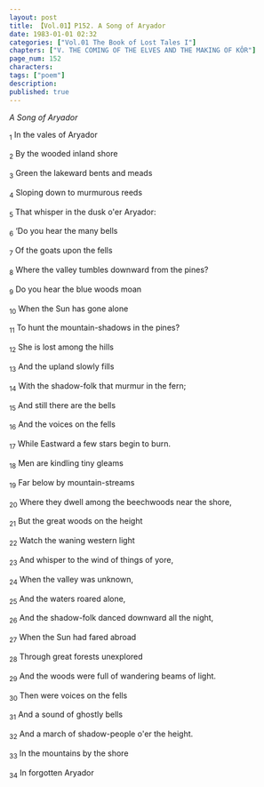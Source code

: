 ```yaml
---
layout: post
title: 【Vol.01】P152. A Song of Aryador
date: 1983-01-01 02:32
categories: ["Vol.01 The Book of Lost Tales I"]
chapters: ["V. THE COMING OF THE ELVES AND THE MAKING OF KÔR"]
page_num: 152
characters: 
tags: ["poem"]
description: 
published: true
---
```


<I>A Song of Aryador</I>

<SUB>1</SUB> In the vales of Aryador

<SUB>2</SUB> By the wooded inland shore

<SUB>3</SUB> Green the lakeward bents and meads

<SUB>4</SUB> Sloping down to murmurous reeds

<SUB>5</SUB> That whisper in the dusk o'er Aryador:

<SUB>6</SUB> ‘Do you hear the many bells

<SUB>7</SUB> Of the goats upon the fells

<SUB>8</SUB> Where the valley tumbles downward from the pines?

<SUB>9</SUB> Do you hear the blue woods moan

<SUB>10</SUB> When the Sun has gone alone

<SUB>11</SUB> To hunt the mountain-shadows in the pines?

<SUB>12</SUB> She is lost among the hills

<SUB>13</SUB> And the upland slowly fills

<SUB>14</SUB> With the shadow-folk that murmur in the fern;

<SUB>15</SUB> And still there are the bells

<SUB>16</SUB> And the voices on the fells 

<SUB>17</SUB> While Eastward a few stars begin to burn.

<SUB>18</SUB> Men are kindling tiny gleams

<SUB>19</SUB> Far below by mountain-streams 

<SUB>20</SUB> Where they dwell among the beechwoods near the shore,

<SUB>21</SUB> But the great woods on the height

<SUB>22</SUB> Watch the waning western light 

<SUB>23</SUB> And whisper to the wind of things of yore,

<SUB>24</SUB> When the valley was unknown,

<SUB>25</SUB> And the waters roared alone,

<SUB>26</SUB> And the shadow-folk danced downward all the night,

<SUB>27</SUB> When the Sun had fared abroad

<SUB>28</SUB> Through great forests unexplored

<SUB>29</SUB> And the woods were full of wandering beams of light.

<SUB>30</SUB> Then were voices on the fells

<SUB>31</SUB> And a sound of ghostly bells

<SUB>32</SUB> And a march of shadow-people o'er the height.

<SUB>33</SUB> In the mountains by the shore

<SUB>34</SUB> In forgotten Aryador


